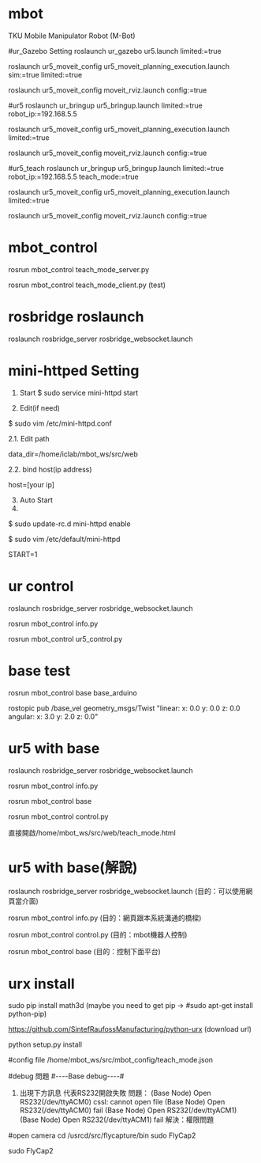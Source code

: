 # mbot
TKU Mobile Manipulator Robot (M-Bot)


#ur_Gazebo Setting
roslaunch ur_gazebo ur5.launch limited:=true

roslaunch ur5_moveit_config ur5_moveit_planning_execution.launch sim:=true limited:=true

roslaunch ur5_moveit_config moveit_rviz.launch config:=true

#ur5
roslaunch ur_bringup ur5_bringup.launch limited:=true robot_ip:=192.168.5.5

roslaunch ur5_moveit_config ur5_moveit_planning_execution.launch limited:=true

roslaunch ur5_moveit_config moveit_rviz.launch config:=true

#ur5_teach
roslaunch ur_bringup ur5_bringup.launch limited:=true robot_ip:=192.168.5.5 teach_mode:=true

roslaunch ur5_moveit_config ur5_moveit_planning_execution.launch limited:=true

roslaunch ur5_moveit_config moveit_rviz.launch config:=true

# mbot_control
rosrun mbot_control teach_mode_server.py

rosrun mbot_control teach_mode_client.py  (test)



# rosbridge roslaunch
roslaunch rosbridge_server rosbridge_websocket.launch




# mini-httped Setting
1. Start 
$ sudo service mini-httpd start

2. Edit(if need)

$ sudo vim /etc/mini-httpd.conf

2.1. Edit path

data_dir=/home/iclab/mbot_ws/src/web

2.2. bind host(ip address)

host=[your ip] 

3. Auto Start
4. 
$ sudo update-rc.d mini-httpd enable

$ sudo vim /etc/default/mini-httpd

START=1


# ur control
roslaunch rosbridge_server rosbridge_websocket.launch

rosrun mbot_control info.py

rosrun mbot_control ur5_control.py


# base test
rosrun mbot_control base base_arduino

rostopic pub /base_vel geometry_msgs/Twist "linear:
  x: 0.0
  y: 0.0
  z: 0.0
angular:
  x: 3.0
  y: 2.0
  z: 0.0"

# ur5 with base
roslaunch rosbridge_server rosbridge_websocket.launch

rosrun mbot_control info.py


rosrun mbot_control base

rosrun mbot_control control.py

直接開啟/home/mbot_ws/src/web/teach_mode.html

# ur5 with base(解說)
roslaunch rosbridge_server rosbridge_websocket.launch   (目的：可以使用網頁當介面)

rosrun mbot_control info.py			(目的：網頁跟本系統溝通的橋樑)

rosrun mbot_control control.py		(目的：mbot機器人控制)
	
rosrun mbot_control base			(目的：控制下面平台)





# urx install
sudo pip install math3d  (maybe you need to get pip -> #sudo apt-get install python-pip)

https://github.com/SintefRaufossManufacturing/python-urx   (download url)

python setup.py install



#config file
/home/mbot_ws/src/mbot_config/teach_mode.json

#debug 問題
#----Base debug----#
1. 出現下方訊息  代表RS232開啟失敗
問題：
(Base Node) Open RS232(/dev/ttyACM0)
cssl: cannot open file
(Base Node) Open RS232(/dev/ttyACM0) fail
(Base Node) Open RS232(/dev/ttyACM1)
(Base Node) Open RS232(/dev/ttyACM1) fail
解決：權限問題

#open camera
cd /usrcd/src/flycapture/bin
sudo FlyCap2

sudo FlyCap2

